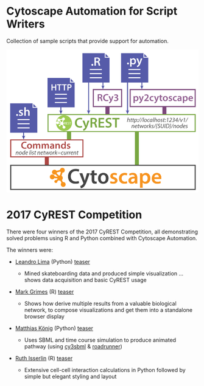 # Cytoscape Automation for Script Writers
Collection of sample scripts that provide support for automation.

![cytoscape automation](CytoscapeAutomation_3.png)

# 2017 CyREST Competition
There were four winners of the 2017 CyREST Competition, all demonstrating solved problems using R and Python combined with Cytoscape Automation.

The winners were:
* [Leandro Lima](https://github.com/cytoscape/cytoscape-automation/blob/master/for-scripters/Python/Lima_data_mining_%26_visualization_-_2017_CyREST_Challenge)  (Python)   [teaser](https://www.ime.usp.br/~llima/batb/network.html)
  - Mined skateboarding data and produced simple visualization ... shows data acquisition and basic CyREST usage

* [Mark Grimes](https://github.com/cytoscape/cytoscape-automation/tree/master/for-scripters/R/Grimes_Network_Pipeline_-_2017_CyREST_Challenge) (R) [teaser](https://github.com/cytoscape/cytoscape-automation/blob/master/for-scripters/R/Grimes_Network_Pipeline_-_2017_CyREST_Challenge/Vizualization%20of%20a%20Cluster-Filtered%20Network%20(CFN)%20and%20a%20Co-Cluster%20Correlation%20Network%20(CCCN).pdf)
  - Shows how derive multiple results from a valuable biological network, to compose visualizations and get them into a standalone browser display
  
* [Matthias König](https://github.com/cytoscape/cytoscape-automation/tree/master/for-scripters/Python/Konig_SBML_Time_Course_-_2017_CyREST_Challenge) (Python)  [teaser](https://github.com/cytoscape/cytoscape-automation/tree/master/for-scripters/Python/Konig_SBML_Time_Course_-_2017_CyREST_Challenge/README.md)
  - Uses SBML and time course simulation to produce animated pathway (using [cy3sbml](https://github.com/matthiaskoenig/cy3sbml) & [roadrunner](https://github.com/sys-bio/roadrunner))
  
* [Ruth Isserlin](https://github.com/cytoscape/cytoscape-automation/tree/master/for-scripters/R/Isserlin_Cell_Interactions_-_2017_CyREST_Challenge) (R) [teaser](https://github.com/cytoscape/cytoscape-automation/blob/master/for-scripters/R/Isserlin_Cell_Interactions_-_2017_CyREST_Challenge/Figures/screenshot_networ.png)
  - Extensive cell-cell interaction calculations in Python followed by simple but elegant styling and layout
  
